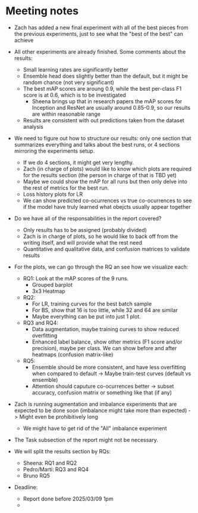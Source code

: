 # Meeting notes

- Zach has added a new final experiment with all of the best pieces from the previous experiments, just to see what the "best of the best" can achieve

- All other experiments are already finished. Some comments about the results:
    - Small learning rates are significantly better
    - Ensemble head does slightly better than the default, but it might be random chance (not very significant)
    - The best mAP scores are aroung 0.9, while the best per-class F1 score is at 0.6, which is to be investigated
        - Sheena brings up that in research papers the mAP scores for Inception and ResNet are usually around 0.85-0.9, so our results are within reasonable range
    - Results are consistent with out predictions taken from the dataset analysis

- We need to figure out how to structure our results: only one section that summarizes everything and talks about the best runs, or 4 sections mirroring the experiments setup.
    - If we do 4 sections, it might get very lengthy.
    - Zach (in charge of plots) would like to know which plots are required for the results section (the person in charge of that is TBD yet)
    - Maybe we could show the mAP for all runs but then only delve into the rest of metrics for the best run.
    - Loss history plots for LR 
    - We can show predicted co-ocurrences vs true co-ocurrences to see if the model have truly learned what obejcts usually appear together

- Do we have all of the responsabilities in the report covered?
    - Only results has to be assigned (probably divided)
    - Zach is in charge of plots, so he would like to back off from the writing itself, and will provide what the rest need
    - Quantitative and qualitative data, and confusion matrices to validate results

- For the plots, we can go through the RQ an see how we visualize each:
    - RQ1: Look at the mAP scores of the 9 runs.
        - Grouped barplot
        - 3x3 Heatmap
    - RQ2: 
        - For LR, training curves for the best batch sample
        - For BS, show that 16 is too little, while 32 and 64 are similar
        - Maybe everything can be put into just 1 plot.
    - RQ3 and RQ4:
        - Data augmentation, maybe training curves to show reduced overfitting
        - Enhanced label balance, show other metrics (F1 score and/or precision), maybe per class. We can show before and after heatmaps (confusion matrix-like)
    - RQ5: 
        - Ensemble should be more consistent, and have less overfitting when compared to default -> Maybe train-test curves (default vs ensemble)
        - Attention should caputure co-ocurrences better -> subset accuracy, confusion matrix or something like that (if any)

- Zach is running augmentation and imbalance experiments that are expected to be done soon (imbalance might take more than expected) -> Might even be prohibitively long
    - We might have to get rid of the "All" imbalance experiment

- The Task subsection of the report might not be necessary.

- We will split the results section by RQs:
    - Sheena: RQ1 and RQ2
    - Pedro/Martí: RQ3 and RQ4
    - Bruno RQ5

- Deadline:
    - Report done before 2025/03/09 1pm
    - 
